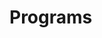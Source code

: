 # Programs















































































































































